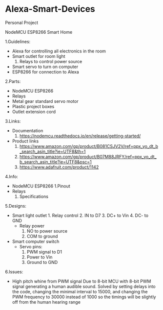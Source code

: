 # Alexa-Smart-Devices
Personal Project

NodeMCU ESP8266 Smart Home

1.Guidelines:
  - Alexa for controlling all electronics in the room
  - Smart outlet for room light
      1. Relays to control power source
  - Smart servo to turn on computer
  - ESP8266 for connection to Alexa

2.Parts:
  - NodeMCU ESP8266
  - Relays 
  - Metal gear standard servo motor
  - Plastic project boxes
  - Outlet extension cord

3.Links:
  - Documentation
      1. https://nodemcu.readthedocs.io/en/release/getting-started/ 
  - Product links
      1. https://www.amazon.com/gp/product/B081CSJV2V/ref=ppx_yo_dt_b_search_asin_title?ie=UTF8&th=1 
      2. https://www.amazon.com/gp/product/B07M88JRFY/ref=ppx_yo_dt_b_search_asin_title?ie=UTF8&psc=1 
      3. https://www.adafruit.com/product/1142 

4.Info: 
  - NodeMCU ESP8266
      1.Pinout 
  - Relays 
      1. Specifications 

5.Designs:
  - Smart light outlet
        1. Relay control
        2. IN to D7
        3. DC+ to Vin
        4. DC- to GND
      - Relay power
        1. NO to power source
        2. COM to ground
  - Smart computer switch
    - Servo pins:
      1. PWM signal to D1
      2. Power to Vin
      3. Ground to GND

6.Issues: 
  - High pitch whine from PWM signal Due to 8-bit MCU with 8-bit PWM signal generating a human audible sound. Solved by setting delays into the code, changing the minimal interval to 15000, and changing the PWM frequency to 30000 instead of 1000 so the timings will be slightly off from the human hearing range
